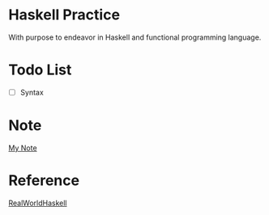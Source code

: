 # Haskell Practice

With purpose to endeavor in Haskell and functional programming language.

# Todo List

- [ ] Syntax

# Note

[My Note](./Note/README.md)

# Reference

[RealWorldHaskell](https://rwh.readthedocs.io/en/latest/chp/1.html)


